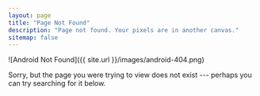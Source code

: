 ```yaml
---
layout: page
title: "Page Not Found"
description: "Page not found. Your pixels are in another canvas."
sitemap: false
---  
```


![Android Not Found]({{ site.url }}/images/android-404.png)

Sorry, but the page you were trying to view does not exist --- perhaps you can try searching for it below.

<script type="text/javascript">
  var GOOG_FIXURL_LANG = 'en';
  var GOOG_FIXURL_SITE = '{{ site.url }}'
</script>
<script type="text/javascript"
  src="http://linkhelp.clients.google.com/tbproxy/lh/wm/fixurl.js">
</script>
